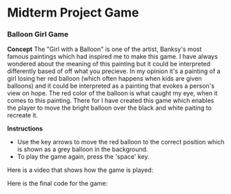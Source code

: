 # Midterm Project Game
### Balloon Girl Game

**Concept**
The "Girl with a Balloon" is one of the artist, Banksy's most famous paintings which had inspired me to make this game. I have always wondered about the meaning of this painting but it could be interpreted differently based of off what you precieve. In my opinion it's a painting of a girl losing her red balloon (which often happens when kids are given balloons) and it could be interpreted as a painting that evokes a person's view on hope.
The red color of the balloon is what caught my eye, when it comes to this painting. There for I have created this game which enables the player to move the bright balloon over the black and white paiting to recreate it.

**Instructions**
- Use the key arrows to move the red balloon to the correct position which is shown as a grey balloon in the background.
- To play the game again, press the 'space' key.

Here is a video that shows how the game is played:



Here is the final code for the game:
